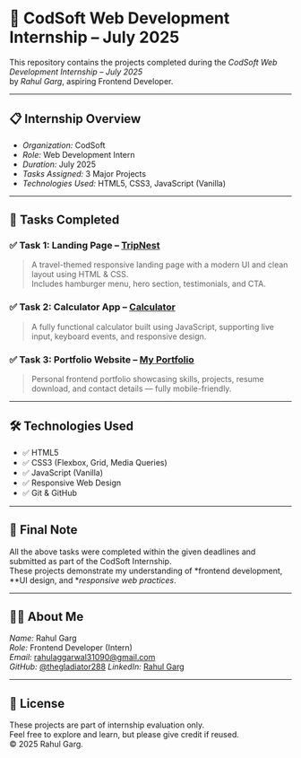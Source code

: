 # 🧠 CodSoft Web Development Internship – July 2025

This repository contains the projects completed during the *CodSoft Web Development Internship – July 2025*  
by *Rahul Garg*, aspiring Frontend Developer.

---

## 📋 Internship Overview

- *Organization:* CodSoft  
- *Role:* Web Development Intern  
- *Duration:* July 2025  
- *Tasks Assigned:* 3 Major Projects  
- *Technologies Used:* HTML5, CSS3, JavaScript (Vanilla)

---

## 📌 Tasks Completed

### ✅ Task 1: Landing Page – [TripNest](./TripNest-Landing-Page)
> A travel-themed responsive landing page with a modern UI and clean layout using HTML & CSS.  
> Includes hamburger menu, hero section, testimonials, and CTA.

### ✅ Task 2: Calculator App – [Calculator](./Calculator-App)
> A fully functional calculator built using JavaScript, supporting live input, keyboard events, and responsive design.

### ✅ Task 3: Portfolio Website – [My Portfolio](./Rahul-Portfolio)
> Personal frontend portfolio showcasing skills, projects, resume download, and contact details — fully mobile-friendly.

---

## 🛠 Technologies Used

- ✅ HTML5  
- ✅ CSS3 (Flexbox, Grid, Media Queries)  
- ✅ JavaScript (Vanilla)  
- ✅ Responsive Web Design  
- ✅ Git & GitHub

---

## 🏁 Final Note

All the above tasks were completed within the given deadlines and submitted as part of the CodSoft Internship.  
These projects demonstrate my understanding of *frontend development, **UI design, and **responsive web practices*.

---

## 🙋‍♂ About Me

*Name:* Rahul Garg  
*Role:* Frontend Developer (Intern)  
*Email:* rahulaggarwal31090@gmail.com  
*GitHub:* [@thegladiator288](https://github.com/thegladiator288)
*LinkedIn:* [Rahul Garg](https://www.linkedin.com/in/rahulgargwebdev)

---

## 🪪 License

These projects are part of internship evaluation only.  
Feel free to explore and learn, but please give credit if reused.  
© 2025 Rahul Garg.

